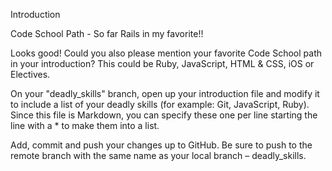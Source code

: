 Introduction

Code School Path - So far Rails in my favorite!!

Looks good! Could you also please mention your favorite Code School path in your introduction? This could be Ruby, JavaScript, HTML & CSS, iOS or Electives.

On your "deadly_skills" branch, open up your introduction file and modify it to include a list of your deadly skills (for example: Git, JavaScript, Ruby). Since this file is Markdown, you can specify these one per line starting the line with a * to make them into a list.

Add, commit and push your changes up to GitHub. Be sure to push to the remote branch with the same name as your local branch – deadly_skills.
